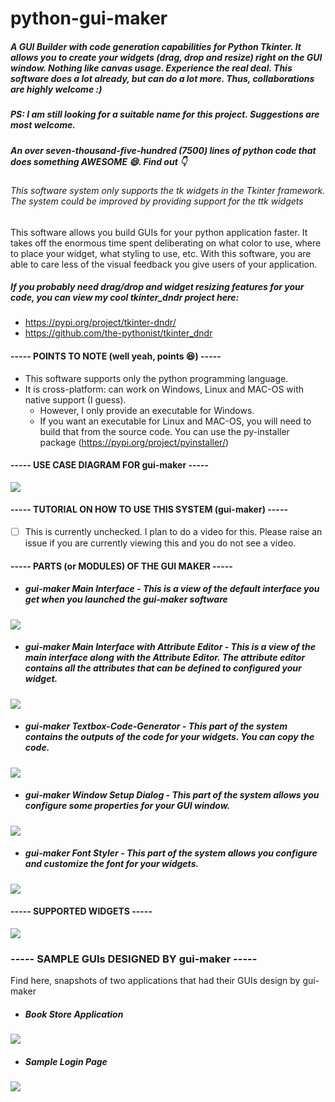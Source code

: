 # python-gui-maker

##### A GUI Builder with code generation capabilities for Python Tkinter. It allows you to create your widgets (drag, drop and resize) right on the GUI window. Nothing like canvas usage. Experience the real deal. This software does a lot already, but can do a lot more. Thus, collaborations are highly welcome :)
##### PS: I am still looking for a suitable name for this project. Suggestions are most welcome. 

##### An over seven-thousand-five-hundred (7500) lines of python code that does something AWESOME 😄. Find out 👇

###### This software system only supports the tk widgets in the Tkinter framework. The system could be improved by providing support for the ttk widgets

This software allows you build GUIs for your python application faster. It takes off the enormous time spent deliberating on what color to use, where to place your widget, what styling to use, etc. With this software, you are able to care less of the visual feedback you give users of your application.

##### If you probably need drag/drop and widget resizing features for your code, you can view my cool tkinter_dndr project here:
- https://pypi.org/project/tkinter-dndr/
- https://github.com/the-pythonist/tkinter_dndr

#### ----- POINTS TO NOTE (well yeah, points 😆) ----- #
* This software supports only the python programming language. 
* It is cross-platform: can work on Windows, Linux and MAC-OS with native support (I guess).
    * However, I only provide an executable for Windows.
    * If you want an executable for Linux and MAC-OS, you will need to build that from the source code. You can use the py-installer package (https://pypi.org/project/pyinstaller/)

#### ----- USE CASE DIAGRAM FOR gui-maker -----
<img src="https://github.com/the-pythonist/python-gui-maker/blob/main/use_case_diagram.png" />
    
#### ----- TUTORIAL ON HOW TO USE THIS SYSTEM (gui-maker) ----- 
- [ ] This is currently unchecked. I plan to do a video for this. Please raise an issue if you are currently viewing this and you do not see a video.

#### ----- PARTS (or MODULES) OF THE GUI MAKER -----
* ##### gui-maker Main Interface - This is a view of the default interface you get when you launched the gui-maker software
<img src="https://github.com/the-pythonist/python-gui-maker/blob/main/gui-maker%20snap%20shots/main_system_view.png" />

* ##### gui-maker Main Interface with Attribute Editor - This is a view of the main interface along with the Attribute Editor. The attribute editor contains all the attributes that can be defined to configured your widget.
<img src="https://github.com/the-pythonist/python-gui-maker/blob/main/gui-maker%20snap%20shots/full_system_view.png" />
  
* ##### gui-maker Textbox-Code-Generator - This part of the system contains the outputs of the code for your widgets. You can copy the code.
<img src="https://github.com/the-pythonist/python-gui-maker/blob/main/gui-maker%20snap%20shots/code_generation_of_the_system.png" />

* ##### gui-maker Window Setup Dialog - This part of the system allows you configure some properties for your GUI window.
<img src="https://github.com/the-pythonist/python-gui-maker/blob/main/gui-maker%20snap%20shots/window_setup_for_your_gui.png" />

* ##### gui-maker Font Styler - This part of the system allows you configure and customize the font for your widgets.
<img src="https://github.com/the-pythonist/python-gui-maker/blob/main/gui-maker%20snap%20shots/font_styling_part.png" />


#### ----- SUPPORTED WIDGETS -----
<img src="https://github.com/the-pythonist/python-gui-maker/blob/main/gui-maker%20snap%20shots/all_supported_widgets.png" />


### ----- SAMPLE GUIs DESIGNED BY gui-maker -----
Find here, snapshots of two applications that had their GUIs design by gui-maker
* ##### Book Store Application
<img src="https://github.com/the-pythonist/python-gui-maker/blob/main/gui-maker%20snap%20shots/sample_gui_bookstore_app.png" />

* ##### Sample Login Page
<img src="https://github.com/the-pythonist/python-gui-maker/blob/main/gui-maker%20snap%20shots/sample_gui_login_page.png" />






